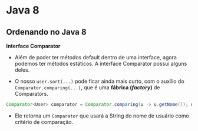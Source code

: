 # Java 8

## Ordenando no Java 8
**Interface Comparator**
- Além de poder ter métodos default dentro de uma interface, agora podemos ter métodos estáticos. A interface Comparator possui alguns deles.

- O nosso ```user.sort(...)``` pode ficar ainda mais curto, com o auxílio do ```Comparator.comparing(...)```, que é uma **fábrica (*factory*)** de Comparators.
```java
Comparator<User> comparator = Comparator.comparing(u -> u.getNome()); usuarios.sort(comparator);
```
- Ele retorna um ```Comparator``` que usará a String do nome de usuário como critério de comparação.